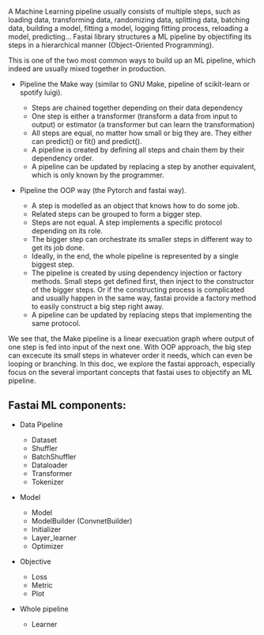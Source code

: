 A Machine Learning pipeline usually consists of multiple steps, such as loading data, transforming data, randomizing data, splitting data,
batching data, building a model, fitting a model, logging fitting process, reloading a model, predicting...
Fastai library structures a ML pipeline by objectifing its steps in a hierarchical manner (Object-Oriented Programming).

This is one of the two most common ways to build up an ML pipeline, which indeed are usually mixed together in production.
- Pipeline the Make way (similar to GNU Make, pipeline of scikit-learn or spotify luigi).
  + Steps are chained together depending on their data dependency
  + One step is either a transformer (transform a data from input to output) or estimator (a transformer but can learn the transformation)
  + All steps are equal, no matter how small or big they are. They either can predict() or fit() and predict().
  + A pipeline is created by defining all steps and chain them by their dependency order.
  + A pipeline can be updated by replacing a step by another equivalent, which is only known by the programmer.
  
- Pipeline the OOP way (the Pytorch and fastai way).
  + A step is modelled as an object that knows how to do some job.
  + Related steps can be grouped to form a bigger step.
  + Steps are not equal. A step implements a specific protocol depending on its role.
  + The bigger step can orchestrate its smaller steps in different way to get its job done.
  + Ideally, in the end, the whole pipeline is represented by a single biggest step.
  + The pipeline is created by using dependency injection or factory methods. Small steps get defined first, then inject to
  the constructor of the bigger steps. Or if the constructing process is complicated and usually happen in the same way, fastai
  provide a factory method to easily construct a big step right away.
  + A pipeline can be updated by replacing steps that implementing the same protocol.

We see that, the Make pipeline is a linear execuation graph where output of one step is fed into input of the next one.
With OOP approach, the big step can excecute its small steps in whatever order it needs, which can even be looping or branching.
In this doc, we explore the fastai approach, especially focus on the several important concepts that fastai uses to objectify an ML pipeline.

## Fastai ML components:
- Data Pipeline
  + Dataset
  + Shuffler
  + BatchShuffler
  + Dataloader
  + Transformer
  + Tokenizer
  
- Model
  + Model
  + ModelBuilder (ConvnetBuilder)
  + Initializer
  + Layer_learner
  + Optimizer
  
- Objective
  + Loss
  + Metric
  + Plot
  
- Whole pipeline
  + Learner
